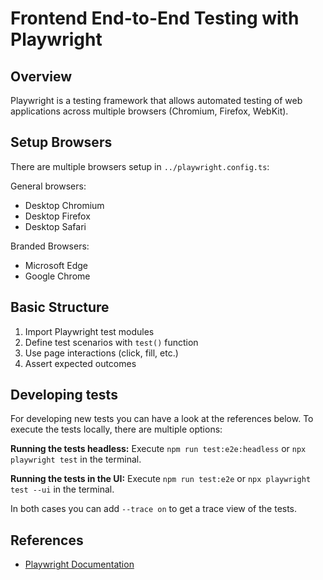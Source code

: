 # Frontend End-to-End Testing with Playwright

## Overview

Playwright is a testing framework that allows automated testing of web applications across multiple browsers (Chromium, Firefox, WebKit).

## Setup Browsers

There are multiple browsers setup in `../playwright.config.ts`:

General browsers:

- Desktop Chromium
- Desktop Firefox
- Desktop Safari

Branded Browsers:

- Microsoft Edge
- Google Chrome

## Basic Structure

1. Import Playwright test modules
2. Define test scenarios with `test()` function
3. Use page interactions (click, fill, etc.)
4. Assert expected outcomes

## Developing tests

For developing new tests you can have a look at the references below. To execute the tests locally, there are multiple options:

**Running the tests headless:**
Execute `npm run test:e2e:headless` or `npx playwright test` in the terminal.

**Running the tests in the UI:**
Execute `npm run test:e2e` or `npx playwright test --ui` in the terminal.

In both cases you can add `--trace on` to get a trace view of the tests.

## References

- [Playwright Documentation](https://playwright.dev/docs/intro)
